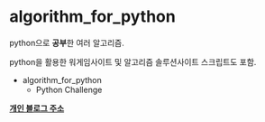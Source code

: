 # algorithm_for_python
python으로 **공부**한 여러 알고리즘. 

python을 활용한 워게임사이트 및 알고리즘 솔루션사이트 스크립트도 포함.

* algorithm_for_python
  * Python Challenge
  
[**개인 블로그 주소**](https://it-neicebee.tistory.com/)

